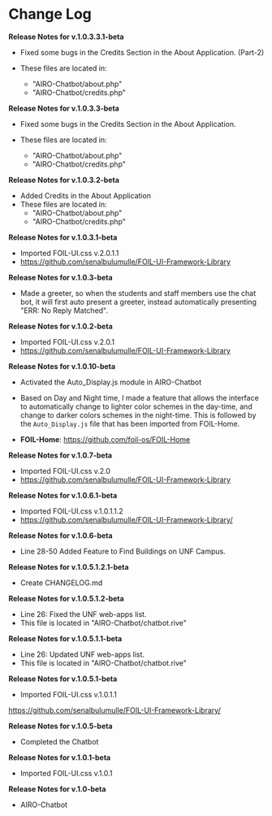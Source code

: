 # Change Log
**Release Notes for v.1.0.3.3.1-beta**
* Fixed some bugs in the Credits Section 
  in the About Application. (Part-2)

* These files are located in: 
	* "AIRO-Chatbot/about.php"
	* "AIRO-Chatbot/credits.php"






**Release Notes for v.1.0.3.3-beta**
* Fixed some bugs in the Credits Section 
  in the About Application. 

* These files are located in: 
	* "AIRO-Chatbot/about.php"
	* "AIRO-Chatbot/credits.php"







**Release Notes for v.1.0.3.2-beta**
* Added Credits in the About Application
* These files are located in: 
	* "AIRO-Chatbot/about.php"
	* "AIRO-Chatbot/credits.php"

	




**Release Notes for v.1.0.3.1-beta**
* Imported FOIL-UI.css v.2.0.1.1
* https://github.com/senalbulumulle/FOIL-UI-Framework-Library




**Release Notes for v.1.0.3-beta**
* Made a greeter, so when the students and staff members use the chat bot, 
  it will first auto present a greeter, instead automatically 
  presenting  "ERR: No Reply Matched". 




**Release Notes for v.1.0.2-beta**
* Imported FOIL-UI.css v.2.0.1
* https://github.com/senalbulumulle/FOIL-UI-Framework-Library




**Release Notes for v.1.0.10-beta**

* Activated the Auto_Display.js module in AIRO-Chatbot

* Based on Day and Night time, I made a feature that allows the interface 
  to automatically change to lighter color schemes in the day-time, and 
  change to darker colors schemes in the night-time. This is followed 
  by the ```Auto_Display.js```  file that has been imported from 
  FOIL-Home.

* **FOIL-Home**: https://github.com/foil-os/FOIL-Home




**Release Notes for v.1.0.7-beta**
* Imported FOIL-UI.css v.2.0
* https://github.com/senalbulumulle/FOIL-UI-Framework-Library




**Release Notes for v.1.0.6.1-beta**
* Imported FOIL-UI.css v.1.0.1.1.2
* https://github.com/senalbulumulle/FOIL-UI-Framework-Library/





**Release Notes for v.1.0.6-beta** 
* Line 28-50 Added Feature to Find Buildings on UNF Campus.



**Release Notes for v.1.0.5.1.2.1-beta** 
* Create CHANGELOG.md



**Release Notes for v.1.0.5.1.2-beta**
* Line 26: Fixed the UNF web-apps list.
* This file is located in "AIRO-Chatbot/chatbot.rive"




**Release Notes for v.1.0.5.1.1-beta** 
* Line 26: Updated UNF web-apps list. 
* This file is located in "AIRO-Chatbot/chatbot.rive"



**Release Notes for v.1.0.5.1-beta** 
* Imported FOIL-UI.css v.1.0.1.1

https://github.com/senalbulumulle/FOIL-UI-Framework-Library/



**Release Notes for v.1.0.5-beta** 
* Completed the Chatbot


**Release Notes for v.1.0.1-beta** 
* Imported FOIL-UI.css v.1.0.1


**Release Notes for v.1.0-beta** 
* AIRO-Chatbot
